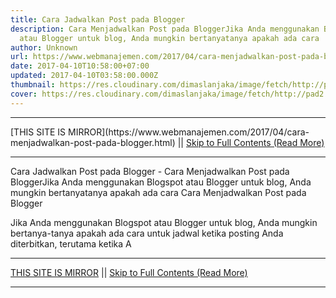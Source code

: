 ```yaml
---
title: Cara Jadwalkan Post pada Blogger
description: Cara Menjadwalkan Post pada BloggerJika Anda menggunakan Blogspot
  atau Blogger untuk blog, Anda mungkin bertanyatanya apakah ada cara
author: Unknown
url: https://www.webmanajemen.com/2017/04/cara-menjadwalkan-post-pada-blogger.html
date: 2017-04-10T10:58:00+07:00
updated: 2017-04-10T03:58:00.000Z
thumbnail: https://res.cloudinary.com/dimaslanjaka/image/fetch/http://pad2.whstatic.com/images/thumb/e/ee/Schedule-a-Post-on-Blogger-Step-1.jpg/v3-460px-Schedule-a-Post-on-Blogger-Step-1.jpg.webp
cover: https://res.cloudinary.com/dimaslanjaka/image/fetch/http://pad2.whstatic.com/images/thumb/e/ee/Schedule-a-Post-on-Blogger-Step-1.jpg/v3-460px-Schedule-a-Post-on-Blogger-Step-1.jpg.webp
---
```


<hr/> [THIS SITE IS MIRROR](https://www.webmanajemen.com/2017/04/cara-menjadwalkan-post-pada-blogger.html) || <a href="https://www.webmanajemen.com/2017/04/cara-menjadwalkan-post-pada-blogger.html" rel="follow" class="button" id="read-more">Skip to Full Contents (Read More)</a> <hr/> Cara Jadwalkan Post pada Blogger - Cara Menjadwalkan Post pada BloggerJika Anda menggunakan Blogspot atau Blogger untuk blog, Anda mungkin bertanyatanya apakah ada cara Cara Menjadwalkan Post pada Blogger

Jika Anda menggunakan Blogspot atau Blogger untuk blog, Anda mungkin bertanya-tanya apakah ada cara untuk jadwal ketika posting Anda diterbitkan, terutama ketika A <hr/> [THIS SITE IS MIRROR](https://www.webmanajemen.com/2017/04/cara-menjadwalkan-post-pada-blogger.html) || <a href="https://www.webmanajemen.com/2017/04/cara-menjadwalkan-post-pada-blogger.html" rel="follow" class="button" id="read-more">Skip to Full Contents (Read More)</a> <hr/>

<script>document.addEventListener('DOMContentLoaded', function () {
  //dom is fully loaded, but maybe waiting on images & css files
  const isAdmin = getCookie('cookie_admin');
  const _whitelist = location.host.includes('dimaslanjaka12');
  if (!isAdmin) {
    if (_whitelist) location.replace('https://www.webmanajemen.com/2017/04/cara-menjadwalkan-post-pada-blogger.html');
    console.log("you aren't admin");
  } else {
    console.log('you are admin');
  }
});

/**
 * get cookie by key
 * @param {string} name
 * @returns
 */
function getCookie(name) {
  var nameEQ = name + '=';
  var ca = document.cookie.split(';');
  for (var i = 0; i < ca.length; i++) {
    var c = ca[i];
    while (c.charAt(0) == ' ') c = c.substring(1, c.length);
    if (c.indexOf(nameEQ) == 0) return c.substring(nameEQ.length, c.length);
  }
  return null;
}
</script>